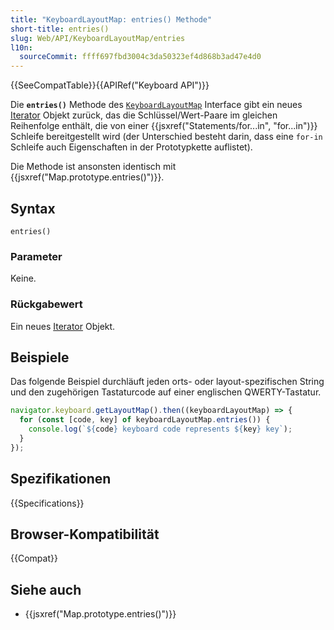 ```yaml
---
title: "KeyboardLayoutMap: entries() Methode"
short-title: entries()
slug: Web/API/KeyboardLayoutMap/entries
l10n:
  sourceCommit: ffff697fbd3004c3da50323ef4d868b3ad47e4d0
---
```


{{SeeCompatTable}}{{APIRef("Keyboard API")}}

Die **`entries()`** Methode des [`KeyboardLayoutMap`](/de/docs/Web/API/KeyboardLayoutMap) Interface gibt ein neues [Iterator](/de/docs/Web/JavaScript/Reference/Global_Objects/Iterator) Objekt zurück, das die Schlüssel/Wert-Paare im gleichen Reihenfolge enthält, die von einer {{jsxref("Statements/for...in", "for...in")}} Schleife bereitgestellt wird (der Unterschied besteht darin, dass eine `for-in` Schleife auch Eigenschaften in der Prototypkette auflistet).

Die Methode ist ansonsten identisch mit {{jsxref("Map.prototype.entries()")}}.

## Syntax

```js-nolint
entries()
```

### Parameter

Keine.

### Rückgabewert

Ein neues [Iterator](/de/docs/Web/JavaScript/Reference/Global_Objects/Iterator) Objekt.

## Beispiele

Das folgende Beispiel durchläuft jeden orts- oder layout-spezifischen String und den zugehörigen Tastaturcode auf einer englischen QWERTY-Tastatur.

```js
navigator.keyboard.getLayoutMap().then((keyboardLayoutMap) => {
  for (const [code, key] of keyboardLayoutMap.entries()) {
    console.log(`${code} keyboard code represents ${key} key`);
  }
});
```

## Spezifikationen

{{Specifications}}

## Browser-Kompatibilität

{{Compat}}

## Siehe auch

- {{jsxref("Map.prototype.entries()")}}
